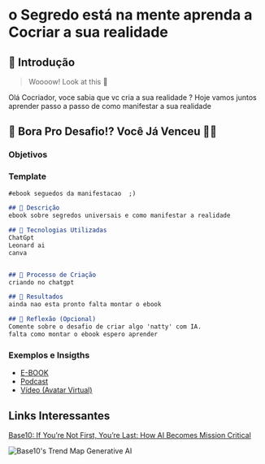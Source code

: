 # o Segredo está na mente aprenda a Cocriar a sua realidade

## 🚀 Introdução

> Woooow! Look at this 👀

Olá Cocriador, voce sabia que vc cria a sua realidade ? Hoje vamos juntos aprender passo a passo de como manifestar a sua realidade

## 🎯 Bora Pro Desafio!? Você Já Venceu 💪🤓

### Objetivos



### Template

```markdown
#ebook seguedos da manifestacao  ;)

## 📒 Descrição
ebook sobre segredos universais e como manifestar a realidade

## 🤖 Tecnologias Utilizadas
ChatGpt
Leonard ai
canva


## 🧐 Processo de Criação
criando no chatgpt

## 🚀 Resultados
ainda nao esta pronto falta montar o ebook

## 💭 Reflexão (Opcional)
Comente sobre o desafio de criar algo 'natty' com IA.
falta como montar o ebook espero aprender
```

### Exemplos e Insigths

- [E-BOOK](/exemplos/E-BOOK.md)
- [Podcast](/exemplos/PODCAST.md)
- [Vídeo (Avatar Virtual)](/exemplos/VIDEO.md)

## Links Interessantes

[Base10: If You’re Not First, You’re Last: How AI Becomes Mission Critical](https://base10.vc/post/generative-ai-mission-critical/)

![Base10's Trend Map Generative AI](https://github.com/digitalinnovationone/lab-natty-or-not/assets/730492/f4df26e8-f8f7-4419-8252-c69d73ea930c)
